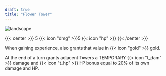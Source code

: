 ```yaml
---
draft: true
title: "Flower Tower"
---
```


![landscape](/images/towers/towerS_24.png)

{{< center >}}
5 {{< icon "dmg" >}}5 {{< icon "hp" >}}
{{< /center >}}

When gaining experience, also grants that value in {{< icon "gold" >}} gold.

At the end of a turn grants adjacent Towers a TEMPORARY {{< icon "t_dam" >}} damage and {{< icon "t_hp" >}} HP bonus equal to 20% of its own damage and HP.